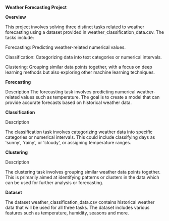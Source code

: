 **Weather Forecasting Project**

**Overview**

This project involves solving three distinct tasks related to weather forecasting using a dataset provided in weather_classification_data.csv. The tasks include:

Forecasting: Predicting weather-related numerical values.

Classification: Categorizing data into text categories or numerical intervals.

Clustering: Grouping similar data points together, with a focus on deep learning methods but also exploring other machine learning techniques.

**Forecasting**

Description
The forecasting task involves predicting numerical weather-related values such as temperature. The goal is to create a model that can provide accurate forecasts based on historical weather data.


**Classification**

Description

The classification task involves categorizing weather data into specific categories or numerical intervals. This could include classifying days as 'sunny', 'rainy', or 'cloudy', or assigning temperature ranges.

**Clustering**

Description

The clustering task involves grouping similar weather data points together. This is primarily aimed at identifying patterns or clusters in the data which can be used for further analysis or forecasting.

**Dataset**

The dataset weather_classification_data.csv contains historical weather data that will be used for all three tasks. The dataset includes various features such as temperature, humidity, seasons and more.
